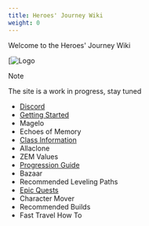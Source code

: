 ```yaml
---
title: Heroes' Journey Wiki
weight: 0
---
```


<!--more-->

Welcome to the Heroes' Journey Wiki

[![Logo](images/logo.png)


> [!note]
> The site is a work in progress, stay tuned

- [Discord](https://discord.gg/VZJBmC9ycw)
- [Getting Started](/new-players)
- Magelo
- Echoes of Memory
- [Class Information](/classes)
- Allaclone
- ZEM Values
- [Progression Guide](/progression)
- Bazaar
- Recommended Leveling Paths
- [Epic Quests](/epics)
- Character Mover
- Recommended Builds
- Fast Travel How To
